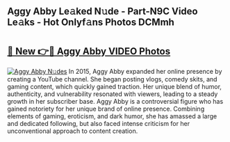 ## Aggy Abby Le𝚊ked N𝚞de - Part-N9C Video Le𝚊ks - Hot Onlyf𝚊ns Photos DCMmh

# <h2><a href="http://ac26911.deff.icu/?id=Aggy+Abby">🔗 New 👉🔴 Aggy Abby VIDEO Photos</a></h2>

[![Aggy Abby N𝚞des](https://i.imgur.com/rIISA9y.gif)](http://ac26911.deff.icu/?id=Aggy+Abby)
In 2015, Aggy Abby expanded her online presence by creating a YouTube channel. She began posting vlogs, comedy skits, and gaming content, which quickly gained traction. Her unique blend of humor, authenticity, and vulnerability resonated with viewers, leading to a steady growth in her subscriber base. Aggy Abby is a controversial figure who has gained notoriety for her unique brand of online presence. Combining elements of gaming, eroticism, and dark humor, she has amassed a large and dedicated following, but also faced intense criticism for her unconventional approach to content creation.
